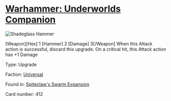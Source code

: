 # [Warhammer: Underworlds Companion](https://guidokessels.github.io/wh-underworlds)

  

![Shadeglass Hammer](https://warhammerunderworlds.com/wp-content/uploads/sites/6/2018/02/412_ENG.png)

[Weapon][Hex] 1 [Hammer] 2 [Damage] 3[/Weapon] When this Attack action is successful, discard this upgrade. On a critical hit, this Attack action has +1 Damage

Type: Upgrade

Faction: [Universal](https://guidokessels.github.io/wh-underworlds/factions/universal.md)

Found in: [Spiteclaw's Swarm Expansion](https://guidokessels.github.io/wh-underworlds/locations/spiteclaws-swarm-expansion.md)

Card number: 412
